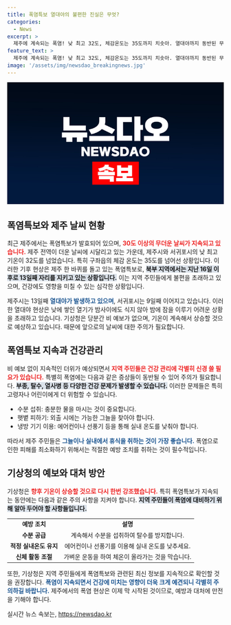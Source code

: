 ```yaml
---
title: 폭염특보 열대야의 불편한 진실은 무엇?
categories:
  - News
excerpt: >
  제주에 계속되는 폭염! 낮 최고 32도, 체감온도는 35도까지 치솟아. 열대야까지 동반된 무더위에 기상청은 당분간 쨍한 날씨 지속 예보. 제주 주민들은 폭염 대처 필수! 클릭하고 더위 속 생존 전략을 확인하세요!
feature_text: >
  제주에 계속되는 폭염! 낮 최고 32도, 체감온도는 35도까지 치솟아. 열대야까지 동반된 무더위에 기상청은 당분간 쨍한 날씨 지속 예보. 제주 주민들은 폭염 대처 필수! 클릭하고 더위 속 생존 전략을 확인하세요!
image: '/assets/img/newsdao_breakingnews.jpg'
---
```


<p><img src="/assets/img/newsdao_breakingnews.jpg" alt="ontimetimes 속보" /></p>

<h2 data-ke-size="size26">폭염특보와 제주 날씨 현황</h2>

<p data-ke-size="size16">최근 제주에서는 폭염특보가 발효되어 있으며, <b><span style="color: #ee2323;">30도 이상의 무더운 날씨가 지속되고 있습니다.</span></b> 제주 전역이 더운 날씨에 시달리고 있는 가운데, 제주시와 서귀포시의 낮 최고 기온이 32도를 넘었습니다. 특히 구좌읍의 체감 온도는 35도를 넘어선 상황입니다. 이러한 기후 현상은 제주 한 바퀴를 돌고 있는 폭염특보로, <b><span style="background-color: #21538527;">북부 지역에서는 지난 16일 이후로 13일째 자리를 지키고 있는 상황입니다.</span></b> 이는 지역 주민들에게 불편을 초래하고 있으며, 건강에도 영향을 미칠 수 있는 심각한 상황입니다.</p>

<p data-ke-size="size16">제주시는 13일째 <b><span style="color: #1a5490;">열대야가 발생하고 있으며</span></b>, 서귀포시는 9일째 이어지고 있습니다. 이러한 열대야 현상은 낮에 쌓인 열기가 밤사이에도 식지 않아 밤에 잠을 이루기 어려운 상황을 초래하고 있습니다. 기상청은 당분간 비 예보가 없으며, 기온이 계속해서 상승할 것으로 예상하고 있습니다. 때문에 앞으로의 날씨에 대한 주의가 필요합니다.</p>

<h2 data-ke-size="size26">폭염특보 지속과 건강관리</h2>

<p data-ke-size="size16">비 예보 없이 지속적인 더위가 예상되면서 <b><span style="color: #ee2323;">지역 주민들은 건강 관리에 각별히 신경 쓸 필요가 있습니다.</span></b> 특별히 폭염에는 다음과 같은 증상들이 동반될 수 있어 주의가 필요합니다. <b><span style="background-color: #21538527;">부종, 탈수, 열사병 등 다양한 건강 문제가 발생할 수 있습니다.</span></b> 이러한 문제들은 특히 고령자나 어린이에게 더 위험할 수 있습니다.</p>

<ul>
    <li>수분 섭취: 충분한 물을 마시는 것이 중요합니다.</li>
    <li>햇볕 피하기: 외출 시에는 가능한 그늘을 찾아야 합니다.</li>
    <li>냉방 기기 이용: 에어컨이나 선풍기 등을 통해 실내 온도를 낮춰야 합니다.</li>
</ul>

<p data-ke-size="size16">따라서 제주 주민들은 <b><span style="color: #1a5490;">그늘이나 실내에서 휴식을 취하는 것이 가장 좋습니다.</span></b> 폭염으로 인한 피해를 최소화하기 위해서는 적절한 예방 조치를 취하는 것이 필수적입니다.</p>

<h2 data-ke-size="size26">기상청의 예보와 대처 방안</h2>

<p data-ke-size="size16">기상청은 <b><span style="color: #ee2323;">향후 기온이 상승할 것으로 다시 한번 강조했습니다.</span></b> 특히 폭염특보가 지속되는 동안에는 다음과 같은 주의 사항을 지켜야 합니다. <b><span style="background-color: #21538527;">지역 주민들이 폭염에 대비하기 위해 알아 두어야 할 사항들입니다.</span></b></p>

<table>
    <tr>
        <td style="text-align: center; height: 17px;"><b>예방 조치</b></td>
        <td style="text-align: center; height: 17px;"><b>설명</b></td>
    </tr>
    <tr>
        <td style="text-align: center; height: 17px;"><b>수분 공급</b></td>
        <td style="text-align: center; height: 17px;">계속해서 수분을 섭취하여 탈수를 방지합니다.</td>
    </tr>
    <tr>
        <td style="text-align: center; height: 17px;"><b>적정 실내온도 유지</b></td>
        <td style="text-align: center; height: 17px;">에어컨이나 선풍기를 이용해 실내 온도를 낮추세요.</td>
    </tr>
    <tr>
        <td style="text-align: center; height: 17px;"><b>신체 활동 조절</b></td>
        <td style="text-align: center; height: 17px;">가벼운 운동을 하여 체온이 올라가는 것을 막습니다.</td>
    </tr>
</table>

<p data-ke-size="size16">또한, 기상청은 지역 주민들에게 폭염특보와 관련된 최신 정보를 지속적으로 확인할 것을 권장합니다. <b><span style="color: #1a5490;">폭염이 지속되면서 건강에 미치는 영향이 더욱 크게 예견되니 각별히 주의하길 바랍니다.</span></b> 제주에서의 폭염 현상은 이제 막 시작된 것이므로, 예방과 대처에 만전을 기해야 합니다.</p>
실시간 뉴스 속보는, <a href="https://newsdao.kr" rel="dofollow">https://newsdao.kr</a>


